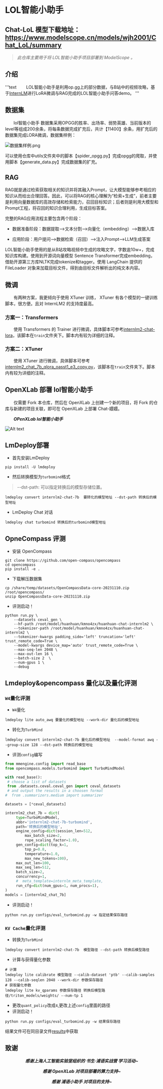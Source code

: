 # LOL智能小助手

## Chat-LoL 模型下载地址：https://www.modelscope.cn/models/wjh2001/Chat_LoL/summary
> *此仓库主要用于将 LOL智能小助手项目部署到 ModelScope 。*

## 介绍
'''text
&emsp;&emsp;LOL智能小助手是利用op.gg上的部分数据，与B站中的视频攻略，基于[InternLM](https://github.com/InternLM/InternLM.git)进行LoRA微调与RAG完成的LOL智能小助手问答demo。
'''




## 数据集

&emsp;&emsp;lol智能小助手 数据集采用OPGG的胜率、出场率、弱势英雄、当前版本的level等组成200余条，将每条数据完成扩充后，共计【11400】余条，用扩充后的数据集完成LORA微调，数据集样例：


![数据集样例.png](https://github.com/2001wjh/InternLM_LoL_assistant/blob/main/image/%E6%95%B0%E6%8D%AE%E9%9B%86%E6%A0%B7%E4%BE%8B.png)


​		可以使用仓库中utils文件夹中的脚本【spider_opgg.py】完成opgg的爬取，并使用脚本【generate_data.py】完成数据集的扩充。

## RAG

​		RAG就是通过检索获取相关的知识并将其融入Prompt，让大模型能够参考相应的知识从而给出合理回答。因此，可以将RAG的核心理解为“检索+生成”，前者主要是利用向量数据库的高效存储和检索能力，召回目标知识；后者则是利用大模型和Prompt工程，将召回的知识合理利用，生成目标答案。

完整的RAG应用流程主要包含两个阶段：

- 数据准备阶段：数据提取——>文本分割——>向量化（embedding）——>数据入库

- 应用阶段：用户提问——>数据检索（召回）——>注入Prompt——>LLM生成答案

​		LOL智能小助手使用的是从B站攻略视频中生成的攻略文字，字数逾10w+，完成知识库构建。使用到开源词向量模型 Sentence Transformer完成embedding，借助开源第三方库NLTK完成tokenize和tagger。使用 LangChain 提供的 FileLoader 对象来加载目标文件，得到由目标文件解析出的纯文本内容。

## 微调

&emsp;&emsp;有两种方案，我更倾向于使用 XTuner 训练， XTuner 有各个模型的一键训练脚本，很方便。且对 InternLM2 的支持度最高。

### 方案一：Transformers 

&emsp;&emsp;使用 Transformers 的 Trainer 进行微调，具体脚本可参考[internlm2-chat-lora](./train/internlm2-chat-lora.ipynb)，该脚本在`train`文件夹下。脚本内有较为详细的注释。

### 方案二：XTuner

&emsp;&emsp;使用 XTuner 进行微调，具体脚本可参考[internlm2_chat_7b_qlora_oasst1_e3_copy.py](./train/internlm2_chat_7b_qlora_oasst1_e3_copy.py)，该脚本在`train`文件夹下。脚本内有较为详细的注释。

## OpenXLab 部署 lol智能小助手

&emsp;&emsp;仅需要 Fork 本仓库，然后在 OpenXLab 上创建一个新的项目，将 Fork 的仓库与新建的项目关联，即可在 OpenXLab 上部署 Chat-嬛嬛。

&emsp;&emsp;***OPenXLab lol智能小助手***

![Alt text](images/openxlab.png)

## LmDeploy部署

- 首先安装LmDeploy

```shell
pip install -U lmdeploy
```

- 然后转换模型为`turbomind`格式

> --dst-path: 可以指定转换后的模型存储位置。

```shell
lmdeploy convert internlm2-chat-7b  要转化的模型地址 --dst-path 转换后的模型地址
```

- LmDeploy Chat 对话

```shell
lmdeploy chat turbomind 转换后的turbomind模型地址
```

## OpneCompass 评测

- 安装 OpenCompass

```shell
git clone https://github.com/open-compass/opencompass
cd opencompass
pip install -e .
```

- 下载解压数据集

```shell
cp /share/temp/datasets/OpenCompassData-core-20231110.zip /root/opencompass/
unzip OpenCompassData-core-20231110.zip
```

- 评测启动！

```shell
python run.py \
    --datasets ceval_gen \
    --hf-path /root/model/huanhuan/kmno4zx/huanhuan-chat-internlm2 \
    --tokenizer-path /root/model/huanhuan/kmno4zx/huanhuan-chat-internlm2 \
    --tokenizer-kwargs padding_side='left' truncation='left'     trust_remote_code=True \
    --model-kwargs device_map='auto' trust_remote_code=True \
    --max-seq-len 2048 \
    --max-out-len 16 \
    --batch-size 2  \
    --num-gpus 1 \
    --debug
```

## Lmdeploy&opencompass 量化以及量化评测  

### `W4`量化评测  

- `W4`量化

```shell
lmdeploy lite auto_awq 要量化的模型地址 --work-dir 量化后的模型地址
```

- 转化为`TurbMind`

```shell
lmdeploy convert internlm2-chat-7b 量化后的模型地址  --model-format awq --group-size 128 --dst-path 转换后的模型地址
```

- 评测`config`编写  

```python
from mmengine.config import read_base
from opencompass.models.turbomind import TurboMindModel

with read_base():
 # choose a list of datasets   
 from .datasets.ceval.ceval_gen import ceval_datasets 
 # and output the results in a choosen format
#  from .summarizers.medium import summarizer

datasets = [*ceval_datasets]

internlm2_chat_7b = dict(
     type=TurboMindModel,
     abbr='internlm2-chat-7b-turbomind',
     path='转换后的模型地址',
     engine_config=dict(session_len=512,
         max_batch_size=2,
         rope_scaling_factor=1.0),
     gen_config=dict(top_k=1,
         top_p=0.8,
         temperature=1.0,
         max_new_tokens=100),
     max_out_len=100,
     max_seq_len=512,
     batch_size=2,
     concurrency=1,
     #  meta_template=internlm_meta_template,
     run_cfg=dict(num_gpus=1, num_procs=1),
)
models = [internlm2_chat_7b]

```

- 评测启动！

```shell
python run.py configs/eval_turbomind.py -w 指定结果保存路径
```

### `KV Cache`量化评测 

- 转换为`TurbMind`

```shell
lmdeploy convert internlm2-chat-7b  模型路径 --dst-path 转换后模型路径
```

- 计算与获得量化参数

```shell
# 计算
lmdeploy lite calibrate 模型路径 --calib-dataset 'ptb' --calib-samples 128 --calib-seqlen 2048 --work-dir 参数保存路径
# 获取量化参数
lmdeploy lite kv_qparams 参数保存路径 转换后模型路径/triton_models/weights/ --num-tp 1
```

- 更改`quant_policy`改成`4`,更改上述`config`里面的路径
- 评测启动！

```shell
python run.py configs/eval_turbomind.py -w 结果保存路径
```

结果文件可在同目录文件[results](./results)中获取

## 致谢

<div align="center">


***感谢上海人工智能实验室组织的 书生·浦语实战营 学习活动~***

***感谢 OpenXLab 对项目部署的算力支持~***

***感谢 浦语小助手 对项目的支持~***
</div>
